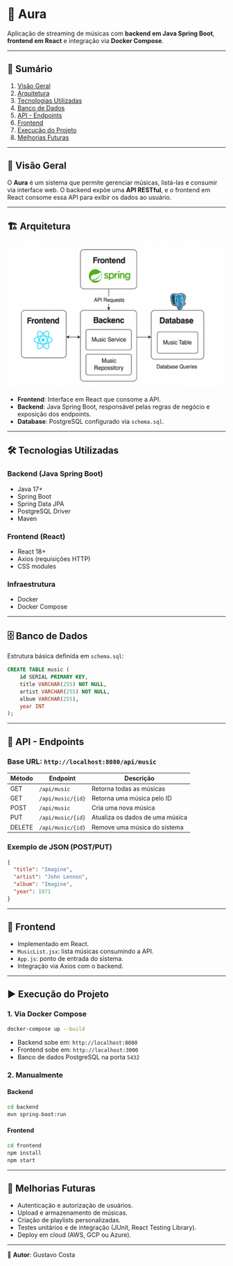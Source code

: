 # 🎵 Aura

Aplicação de streaming de músicas com **backend em Java Spring Boot**, **frontend em React** e integração via **Docker Compose**.

---

## 📌 Sumário

1. [Visão Geral](#-visão-geral)
2. [Arquitetura](#-arquitetura)
3. [Tecnologias Utilizadas](#-tecnologias-utilizadas)
4. [Banco de Dados](#-banco-de-dados)
5. [API - Endpoints](#-api---endpoints)
6. [Frontend](#-frontend)
7. [Execução do Projeto](#-execução-do-projeto)
8. [Melhorias Futuras](#-melhorias-futuras)

---

## 🚀 Visão Geral

O **Aura** é um sistema que permite gerenciar músicas, listá-las e consumir via interface web. O backend expõe uma **API RESTful**, e o frontend em React consome essa API para exibir os dados ao usuário.

---

## 🏗 Arquitetura


![Arquitetura do Sistema](docs/arquitetura.png)


* **Frontend**: Interface em React que consome a API.
* **Backend**: Java Spring Boot, responsável pelas regras de negócio e exposição dos endpoints.
* **Database**: PostgreSQL configurado via `schema.sql`.

---

## 🛠 Tecnologias Utilizadas

### Backend (Java Spring Boot)

* Java 17+
* Spring Boot
* Spring Data JPA
* PostgreSQL Driver
* Maven

### Frontend (React)

* React 18+
* Axios (requisições HTTP)
* CSS modules

### Infraestrutura

* Docker
* Docker Compose

---

## 🗄 Banco de Dados

Estrutura básica definida em `schema.sql`:

```sql
CREATE TABLE music (
    id SERIAL PRIMARY KEY,
    title VARCHAR(255) NOT NULL,
    artist VARCHAR(255) NOT NULL,
    album VARCHAR(255),
    year INT
);
```

---

## 📡 API - Endpoints

### Base URL: `http://localhost:8080/api/music`

| Método | Endpoint          | Descrição                       |
| ------ | ----------------- | ------------------------------- |
| GET    | `/api/music`      | Retorna todas as músicas        |
| GET    | `/api/music/{id}` | Retorna uma música pelo ID      |
| POST   | `/api/music`      | Cria uma nova música            |
| PUT    | `/api/music/{id}` | Atualiza os dados de uma música |
| DELETE | `/api/music/{id}` | Remove uma música do sistema    |

### Exemplo de JSON (POST/PUT)

```json
{
  "title": "Imagine",
  "artist": "John Lennon",
  "album": "Imagine",
  "year": 1971
}
```

---

## 🎨 Frontend

* Implementado em React.
* `MusicList.jsx`: lista músicas consumindo a API.
* `App.js`: ponto de entrada do sistema.
* Integração via Axios com o backend.

---

## ▶ Execução do Projeto

### 1. Via Docker Compose

```bash
docker-compose up --build
```

* Backend sobe em: `http://localhost:8080`
* Frontend sobe em: `http://localhost:3000`
* Banco de dados PostgreSQL na porta `5432`

### 2. Manualmente

#### Backend

```bash
cd backend
mvn spring-boot:run
```

#### Frontend

```bash
cd frontend
npm install
npm start
```

---

## 🚀 Melhorias Futuras

* Autenticação e autorização de usuários.
* Upload e armazenamento de músicas.
* Criação de playlists personalizadas.
* Testes unitários e de integração (JUnit, React Testing Library).
* Deploy em cloud (AWS, GCP ou Azure).

---

📌 **Autor**: Gustavo Costa
